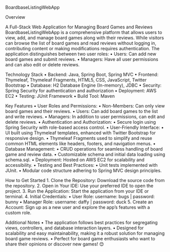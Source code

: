 BoardbaseListingWebApp

Overview

A Full-Stack Web Application for Managing Board Games and Reviews
BoardbaseListingWebApp is a comprehensive platform that allows users to view, add, and manage board games along with their reviews. While visitors can browse the list of board games and read reviews without logging in, contributing content or making modifications requires authentication. The application distinguishes between two user roles:
	•	Users: Can add new board games and submit reviews.
	•	Managers: Have all user permissions and can also edit or delete reviews.

Technology Stack
	•	Backend: Java, Spring Boot, Spring MVC
	•	Frontend: Thymeleaf, Thymeleaf Fragments, HTML5, CSS, JavaScript, Twitter Bootstrap
	•	Database: H2 Database Engine (In-memory), JDBC
	•	Security: Spring Security for authentication and authorization
	•	Deployment: AWS EC2
	•	Testing: JUnit Framework
	•	Build Tool: Maven

Key Features
	•	User Roles and Permissions:
	•	Non-Members: Can only view board games and their reviews.
	•	Users: Can add board games to the list and write reviews.
	•	Managers: In addition to user permissions, can edit and delete reviews.
	•	Authentication and Authorization:
	•	Secure login using Spring Security with role-based access control.
	•	User-Friendly Interface:
	•	UI built using Thymeleaf templates, enhanced with Twitter Bootstrap for responsive design.
	•	Thymeleaf Fragments used to simplify and reuse common HTML elements like headers, footers, and navigation menus.
	•	Database Management:
	•	CRUD operations for seamless handling of board game and review data.
	•	Customizable schema and initial data loading using schema.sql.
	•	Deployment: Hosted on AWS EC2 for scalability and accessibility.
	•	Testing and Best Practices:
	•	Unit tests implemented with JUnit.
	•	Modular code structure adhering to Spring MVC design principles.

How to Get Started
	1.	Clone the Repository: Download the source code from the repository.
	2.	Open in Your IDE: Use your preferred IDE to open the project.
	3.	Run the Application: Start the application from your IDE or terminal.
	4.	Initial Credentials:
	•	User Role: username: bugs | password: bunny
	•	Manager Role: username: daffy | password: duck
	5.	Create an Account: Sign up as a new user and explore the app’s features with a custom role.

Additional Notes
	•	The application follows best practices for segregating views, controllers, and database interaction layers.
	•	Designed for scalability and easy maintainability, making it a robust solution for managing board game reviews.
	•	Perfect for board game enthusiasts who want to share their opinions or discover new games! 😊